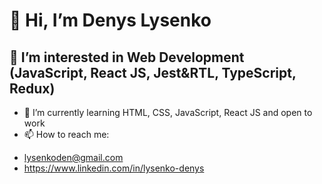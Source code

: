 # 👋 Hi, I’m Denys Lysenko
## 👀 I’m interested in Web Development (JavaScript, React JS, Jest&RTL, TypeScript, Redux)
- 🌱 I’m currently learning HTML, CSS, JavaScript, React JS and open to work
- 📫 How to reach me:
* lysenkoden@gmail.com
* https://www.linkedin.com/in/lysenko-denys

<!---
LysenkoDenys/LysenkoDenys is a ✨ special ✨ repository because its `README.md` (this file) appears on your GitHub profile.
You can click the Preview link to take a look at your changes.
--->
